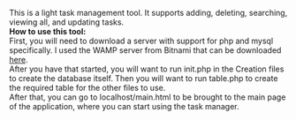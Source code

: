 This is a light task management tool. It supports adding, deleting, searching,
viewing all, and updating tasks.  
**How to use this tool:**  
First, you will need to download a server with support for php and mysql
specifically. I used the WAMP server from Bitnami that can be downloaded
[here](https://bitnami.com/stack/wamp).  
After you have that started, you will want to run init.php in the Creation files
to create the database itself. Then you will want to run table.php to create the
required table for the other files to use.  
After that, you can go to localhost/main.html to be brought to the main page of
the application, where you can start using the task manager.   
